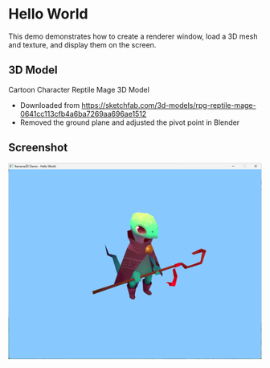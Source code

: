 # Hello World

This demo demonstrates how to create a renderer window, load a 3D mesh and texture, and display them on the screen.

## 3D Model

Cartoon Character Reptile Mage 3D Model
- Downloaded from https://sketchfab.com/3d-models/rpg-reptile-mage-0641cc113cfb4a6ba7269aa696ae1512
- Removed the ground plane and adjusted the pivot point in Blender

## Screenshot

![Screenshot](screenshot.png)